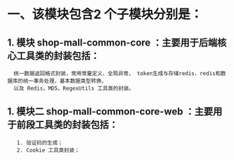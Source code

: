 # 一、该模块包含2 个子模块分别是：
## 1. 模块 shop-mall-common-core ：主要用于后端核心工具类的封装包括：
    
      统一数据返回格式封装，常用常量定义，全局异常， token生成与存储redis，redis和数据库的统一事务处理，基本数据类型转换，
      以及 Redis，MD5，RegexUtils 工具类的封装。

## 1. 模块二  shop-mall-common-core-web ：主要用于前段工具类的封装包括：
       1. 验证码的生成；
       2. Cookie 工具类封装；
